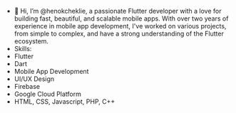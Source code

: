 - 👋 Hi, I’m @henokcheklie, a passionate Flutter developer with a love for building fast, beautiful, and scalable mobile apps. With over two years of experience in mobile app development, I've worked on various projects, from simple to complex, and have a strong understanding of the Flutter ecosystem.
- Skills:
 - Flutter
 - Dart
 - Mobile App Development
 - UI/UX Design
 - Firebase
 - Google Cloud Platform
 - HTML, CSS, Javascript, PHP, C++

